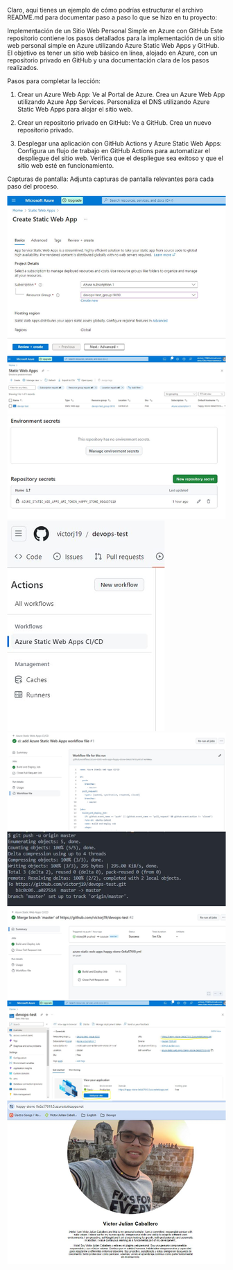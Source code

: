 
Claro, aquí tienes un ejemplo de cómo podrías estructurar el archivo README.md para documentar paso a paso lo que se hizo en tu proyecto:

Implementación de un Sitio Web Personal Simple en Azure con GitHub
Este repositorio contiene los pasos detallados para la implementación de un sitio web personal simple en Azure utilizando Azure Static Web Apps y GitHub. El objetivo es tener un sitio web básico en línea, alojado en Azure, con un repositorio privado en GitHub y una documentación clara de los pasos realizados.

Pasos para completar la lección:
1. Crear un Azure Web App:
   Ve al Portal de Azure.
   Crea un Azure Web App utilizando Azure App Services.
   Personaliza el DNS utilizando Azure Static Web Apps para alojar el sitio web.
   
3. Crear un repositorio privado en GitHub:
   Ve a GitHub.
   Crea un nuevo repositorio privado.
   
5. Desplegar una aplicación con GitHub Actions y Azure Static Web Apps:
   Configura un flujo de trabajo en GitHub Actions para automatizar el despliegue del sitio web.
   Verifica que el despliegue sea exitoso y que el sitio web esté en funcionamiento.

Capturas de pantalla:
Adjunta capturas de pantalla relevantes para cada paso del proceso.


![imagen1](https://github.com/victorj19/devops-test/blob/8df6f513346979ba7acac273a74407523c354919/webstatic.JPG)
![imagen2](https://github.com/victorj19/devops-test/blob/8df6f513346979ba7acac273a74407523c354919/static.JPG)
![imagen3](https://github.com/victorj19/devops-test/blob/8df6f513346979ba7acac273a74407523c354919/secrets.JPG)
![imagen4](https://github.com/victorj19/devops-test/blob/8df6f513346979ba7acac273a74407523c354919/actions.JPG)
![imagen5](https://github.com/victorj19/devops-test/blob/8df6f513346979ba7acac273a74407523c354919/actions2.JPG)
![imagen6](https://github.com/victorj19/devops-test/blob/4a23a37bebc02b933b20fd42b149993f8a76b6e6/git.JPG)
![imagen7](https://github.com/victorj19/devops-test/blob/8df6f513346979ba7acac273a74407523c354919/push.JPG)
![imagen8](https://github.com/victorj19/devops-test/blob/8df6f513346979ba7acac273a74407523c354919/review.JPG)
![imagen9](https://github.com/victorj19/devops-test/blob/8df6f513346979ba7acac273a74407523c354919/web.JPG)
